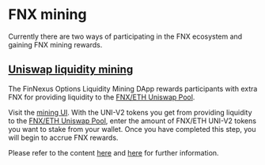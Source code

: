 # FNX mining

Currently there are two ways of participating in the FNX ecosystem and gaining FNX mining rewards.

## [Uniswap liquidity mining](https://www.docs.finnexus.io/products/liquidity/)

The FinNexus Options Liquidity Mining DApp rewards participants with extra FNX for providing liquidity to the [FNX/ETH Uniswap Pool](https://uniswap.info/pair/0x722885cab8be10b27f359fcb225808fe2af07b16).

Visit the [mining UI](https://liquidity.finnexus.io). With the UNI-V2 tokens you get from providing liquidity to the [FNX/ETH Uniswap Pool](https://uniswap.info/pair/0x722885cab8be10b27f359fcb225808fe2af07b16), enter the amount of FNX/ETH UNI-V2 tokens you want to stake from your wallet. Once you have completed this step, you will begin to accrue FNX rewards.

Please refer to the content [here](https://www.docs.finnexus.io/products/liquidity/) and [here](https://medium.com/finnexus/migrating-to-uniswap-liquidity-mining-phase-2-15e98a4e7bc2) for further information.

